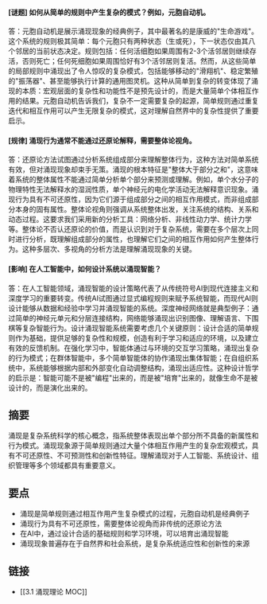 #### [谜题] 如何从简单的规则中产生复杂的模式？例如，元胞自动机。

答：元胞自动机是展示涌现现象的经典例子，其中最著名的是康威的"生命游戏"。这个系统的规则极其简单：每个元胞只有两种状态（生或死），下一状态仅由其八个邻居的当前状态决定。规则包括：任何活细胞如果周围有2-3个活邻居则继续存活，否则死亡；任何死细胞如果周围恰好有3个活邻居则复活。然而，从这些简单的局部规则中涌现出了令人惊叹的复杂模式，包括能够移动的"滑翔机"、稳定繁殖的"振荡器"、甚至能够执行计算的通用图灵机。这种从简单到复杂的转变体现了涌现的本质：宏观层面的复杂性和功能性不是预先设计的，而是大量简单个体相互作用的结果。元胞自动机告诉我们，复杂不一定需要复杂的起源，简单规则通过重复迭代和相互作用可以产生无限复杂的模式，这对理解自然界中的复杂性提供了重要启示。

#### [规律] 涌现行为通常不能通过还原论解释，需要整体论视角。

答：还原论方法试图通过分析系统组成部分来理解整体行为，这种方法对简单系统有效，但对涌现现象却束手无策。涌现的根本特征是"整体大于部分之和"，这意味着系统的整体属性不能通过简单分析单个部分来预测或理解。例如，单个水分子的物理特性无法解释水的湿润性质，单个神经元的电化学活动无法解释意识现象。涌现行为具有不可还原性，因为它们源于组成部分之间的相互作用模式，而非组成部分本身的固有属性。整体论视角则强调从系统整体出发，关注系统的结构、关系和动态过程。这要求我们采用新的分析工具：网络分析、非线性动力学、统计力学等。整体论不否认还原论的价值，而是认识到对于复杂系统，需要在多个层次上同时进行分析，既理解组成部分的属性，也理解它们之间的相互作用如何产生整体行为。这种多层次、多视角的分析方法是理解涌现现象的关键。

#### [影响] 在人工智能中，如何设计系统以涌现智能？

答：在人工智能领域，涌现智能的设计策略代表了从传统符号AI到现代连接主义和深度学习的重要转变。传统AI试图通过显式编程规则来赋予系统智能，而现代AI则设计能够从数据和经验中学习并涌现智能的系统。深度神经网络就是典型例子：通过简单的神经元单元和分层连接结构，网络能够涌现出识别图像、理解语言、下围棋等复杂智能行为。设计涌现智能系统需要考虑几个关键原则：设计合适的简单规则作为基础，提供足够的复杂性和规模，创造有利于学习和适应的环境，以及建立有效的反馈机制。在强化学习中，智能体通过与环境的交互学习策略，涌现出复杂的行为模式；在群体智能中，多个简单智能体的协作涌现出集体智能；在自组织系统中，系统能够根据内部和外部变化自动调整结构，涌现出适应性。这种设计哲学的启示是：智能可能不是被"编程"出来的，而是被"培育"出来的，就像生命不是被设计的，而是演化出来的。


## 摘要

涌现是复杂系统科学的核心概念，指系统整体表现出单个部分所不具备的新属性和行为模式。涌现现象源于简单规则通过大量个体相互作用产生的复杂宏观模式，具有不可还原性、不可预测性和创新性特征。理解涌现对于人工智能、系统设计、组织管理等多个领域都具有重要意义。

## 要点

- 涌现是简单规则通过相互作用产生复杂模式的过程，元胞自动机是经典例子
- 涌现行为具有不可还原性，需要整体论视角而非传统的还原论方法
- 在AI中，通过设计合适的基础规则和学习环境，可以培育出涌现智能
- 涌现现象普遍存在于自然界和社会系统，是复杂系统适应性和创新性的来源

## 链接

- [[3.1 涌现理论 MOC]]
